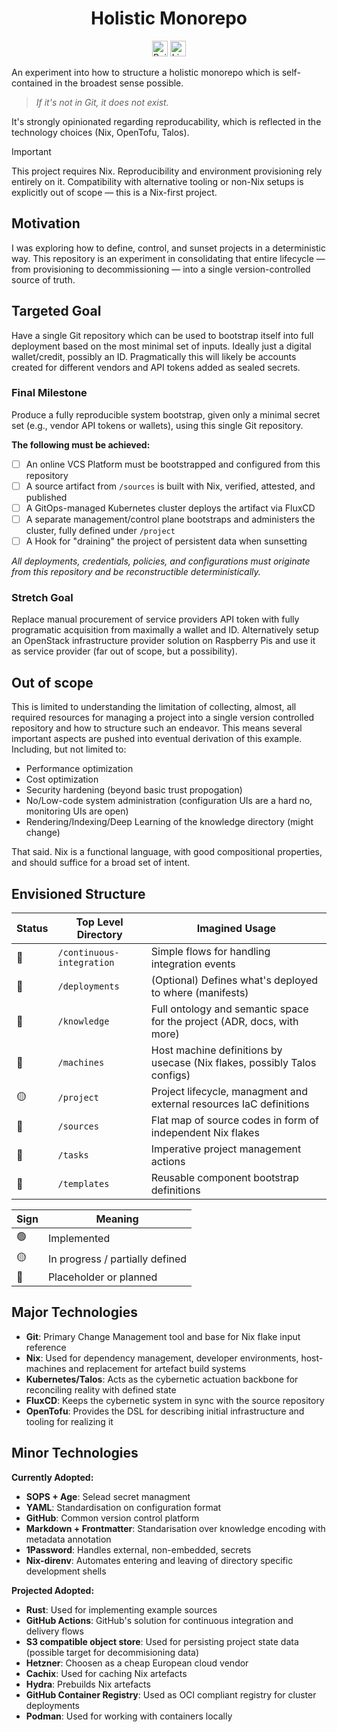 <h1 align="center">Holistic Monorepo</h1>

<p align="center">
  <img height="25" alt="Built with Nix" src="https://img.shields.io/badge/Built%20with-Nix-lightgray?style=for-the-badge&logo=nixos&logoSize=auto&color=%235277C3">
  <img height="25" alt="License: MIT" src="https://img.shields.io/github/license/zabronax/holistic-monorepo?style=for-the-badge&logoSize=auto">
</p>

An experiment into how to structure a holistic monorepo which is self-contained in the broadest sense possible.

> *If it's not in Git, it does not exist.*

It's strongly opinionated regarding reproducability, which is reflected in the technology choices (Nix, OpenTofu, Talos).

> [!IMPORTANT]
>
> This project requires Nix. Reproducibility and environment provisioning rely entirely on it. Compatibility with alternative tooling or non-Nix setups is explicitly out of scope — this is a Nix-first project.

## Motivation

I was exploring how to define, control, and sunset projects in a deterministic way. This repository is an experiment in consolidating that entire lifecycle — from provisioning to decommissioning — into a single version-controlled source of truth.

## Targeted Goal

Have a single Git repository which can be used to bootstrap itself into full deployment based on the most minimal set of inputs. Ideally just a digital wallet/credit, possibly an ID. Pragmatically this will likely be accounts created for different vendors and API tokens added as sealed secrets.

### Final Milestone

Produce a fully reproducible system bootstrap, given only a minimal secret set (e.g., vendor API tokens or wallets), using this single Git repository.

**The following must be achieved:**

- [ ] An online VCS Platform must be bootstrapped and configured from this repository
- [ ] A source artifact from `/sources` is built with Nix, verified, attested, and published
- [ ] A GitOps-managed Kubernetes cluster deploys the artifact via FluxCD
- [ ] A separate management/control plane bootstraps and administers the cluster, fully defined under `/project`
- [ ] A Hook for "draining" the project of persistent data when sunsetting

*All deployments, credentials, policies, and configurations must originate from this repository and be reconstructible deterministically.*

### Stretch Goal

Replace manual procurement of service providers API token with fully programatic acquisition from maximally a wallet and ID. Alternatively setup an OpenStack infrastructure provider solution on Raspberry Pis and use it as service provider (far out of scope, but a possibility).

## Out of scope

This is limited to understanding the limitation of collecting, almost, all required resources for managing a project into a single version controlled repository and how to structure such an endeavor. This means several important aspects are pushed into eventual derivation of this example. Including, but not limited to:

- Performance optimization
- Cost optimization
- Security hardening (beyond basic trust propogation)
- No/Low-code system administration (configuration UIs are a hard no, monitoring UIs are open)
- Rendering/Indexing/Deep Learning of the knowledge directory (might change)

That said. Nix is a functional language, with good compositional properties, and should suffice for a broad set of intent.

## Envisioned Structure

| Status | Top Level Directory       | Imagined Usage                                                           |
|--------|---------------------------|--------------------------------------------------------------------------|
| 🔴     | `/continuous-integration` | Simple flows for handling integration events                             |
| 🔴     | `/deployments`            | (Optional) Defines what's deployed to where (manifests)                  |
| 🔴     | `/knowledge`              | Full ontology and semantic space for the project (ADR, docs, with more)  |
| 🔴     | `/machines`               | Host machine definitions by usecase (Nix flakes, possibly Talos configs) |
| 🟡     | `/project`                | Project lifecycle, managment and external resources IaC definitions      |
| 🔴     | `/sources`                | Flat map of source codes in form of independent Nix flakes               |
| 🔴     | `/tasks`                  | Imperative project management actions                                    |
| 🔴     | `/templates`              | Reusable component bootstrap definitions                                 |

| Sign | Meaning                         |
|------|---------------------------------|
| 🟢   | Implemented                     |
| 🟡   | In progress / partially defined |
| 🔴   | Placeholder or planned          |

## Major Technologies

- **Git**: Primary Change Management tool and base for Nix flake input reference
- **Nix**: Used for dependency management, developer environments, host-machines and replacement for artefact build systems
- **Kubernetes/Talos**: Acts as the cybernetic actuation backbone for reconciling reality with defined state
- **FluxCD**: Keeps the cybernetic system in sync with the source repository
- **OpenTofu**: Provides the DSL for describing initial infrastructure and tooling for realizing it

## Minor Technologies

**Currently Adopted:**
- **SOPS + Age**: Selead secret managment
- **YAML**: Standardisation on configuration format
- **GitHub**: Common version control platform
- **Markdown + Frontmatter**: Standarisation over knowledge encoding with metadata annotation
- **1Password**: Handles external, non-embedded, secrets
- **Nix-direnv**: Automates entering and leaving of directory specific development shells

**Projected Adopted:**
- **Rust**: Used for implementing example sources
- **GitHub Actions**: GitHub's solution for continuous integration and delivery flows
- **S3 compatible object store**: Used for persisting project state data (possible target for decommisioning data)
- **Hetzner**: Choosen as a cheap European cloud vendor
- **Cachix**: Used for caching Nix artefacts
- **Hydra**: Prebuilds Nix artefacts
- **GitHub Container Registry**: Used as OCI compliant registry for cluster deployments
- **Podman**: Used for working with containers locally
